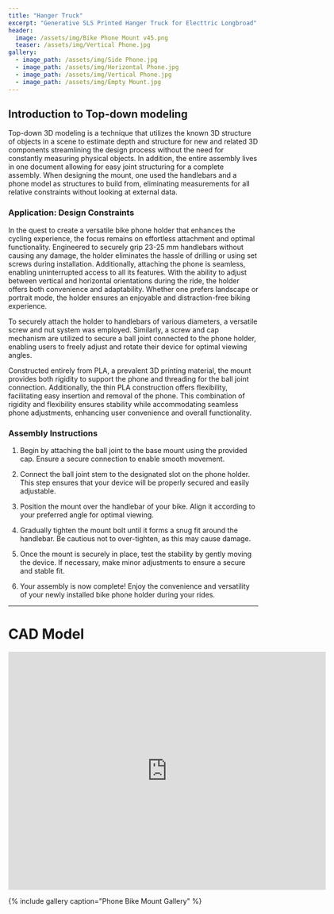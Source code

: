 ```yaml
---
title: "Hanger Truck"
excerpt: "Generative SLS Printed Hanger Truck for Electtric Longbroad"
header:
  image: /assets/img/Bike Phone Mount v45.png
  teaser: /assets/img/Vertical Phone.jpg
gallery:
  - image_path: /assets/img/Side Phone.jpg
  - image_path: /assets/img/Horizontal Phone.jpg
  - image_path: /assets/img/Vertical Phone.jpg
  - image_path: /assets/img/Empty Mount.jpg
---
```


## Introduction to Top-down modeling

Top-down 3D modeling is a technique that utilizes the known 3D structure of objects in a scene to estimate depth and structure for new and related 3D components streamlining the design process without the need for constantly measuring physical objects. In addition, the entire assembly lives in one document allowing for easy joint structuring for a complete assembly. When designing the mount, one used the handlebars and a phone model as structures to build from, eliminating measurements for all relative constraints without looking at external data.


### Application: Design Constraints

In the quest to create a versatile bike phone holder that enhances the cycling experience, the focus remains on effortless attachment and optimal functionality. Engineered to securely grip 23-25 mm handlebars without causing any damage, the holder eliminates the hassle of drilling or using set screws during installation. Additionally, attaching the phone is seamless, enabling uninterrupted access to all its features. With the ability to adjust between vertical and horizontal orientations during the ride, the holder offers both convenience and adaptability. Whether one prefers landscape or portrait mode, the holder ensures an enjoyable and distraction-free biking experience.

To securely attach the holder to handlebars of various diameters, a versatile screw and nut system was employed. Similarly, a screw and cap mechanism are utilized to secure a ball joint connected to the phone holder, enabling users to freely adjust and rotate their device for optimal viewing angles.

Constructed entirely from PLA, a prevalent 3D printing material, the mount provides both rigidity to support the phone and threading for the ball joint connection. Additionally, the thin PLA construction offers flexibility, facilitating easy insertion and removal of the phone. This combination of rigidity and flexibility ensures stability while accommodating seamless phone adjustments, enhancing user convenience and overall functionality.

### Assembly Instructions

1. Begin by attaching the ball joint to the base mount using the provided cap. Ensure a secure connection to enable smooth movement.

2. Connect the ball joint stem to the designated slot on the phone holder. This step ensures that your device will be properly secured and easily adjustable.

3. Position the mount over the handlebar of your bike. Align it according to your preferred angle for optimal viewing.

4. Gradually tighten the mount bolt until it forms a snug fit around the handlebar. Be cautious not to over-tighten, as this may cause damage.

5. Once the mount is securely in place, test the stability by gently moving the device. If necessary, make minor adjustments to ensure a secure and stable fit.

6. Your assembly is now complete! Enjoy the convenience and versatility of your newly installed bike phone holder during your rides.
---

# CAD Model
<iframe src="https://vanderbilt643.autodesk360.com/shares/public/SH512d4QTec90decfa6ead3830d86d8c2851?mode=embed" width="640" height="480" allowfullscreen="true" webkitallowfullscreen="true" mozallowfullscreen="true"  frameborder="0"></iframe>

{% include gallery caption="Phone Bike Mount Gallery" %}
